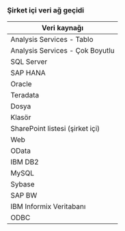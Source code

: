 ### <a name="on-premises-data-gateway"></a>Şirket içi veri ağ geçidi

| **Veri kaynağı** |
| --- |
| Analysis Services - Tablo |
| Analysis Services - Çok Boyutlu |
| SQL Server |
| SAP HANA |
| Oracle |
| Teradata |
| Dosya |
| Klasör |
| SharePoint listesi (şirket içi) |
| Web |
| OData |
| IBM DB2 |
| MySQL |
| Sybase |
| SAP BW |
| IBM Informix Veritabanı |
| ODBC |

